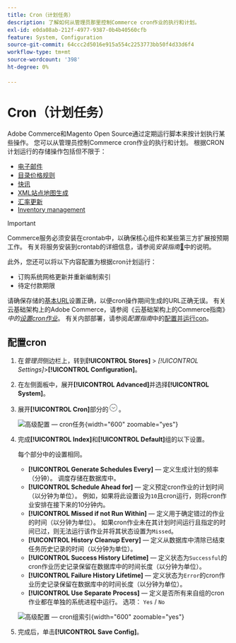 ```yaml
---
title: Cron（计划任务）
description: 了解如何从管理员那里控制Commerce cron作业的执行和计划。
exl-id: e0da08ab-212f-4977-9387-0b4b40560cfb
feature: System, Configuration
source-git-commit: 64ccc2d5016e915a554c2253773bb50f4d33d6f4
workflow-type: tm+mt
source-wordcount: '398'
ht-degree: 0%

---
```


# Cron（计划任务）

Adobe Commerce和Magento Open Source通过定期运行脚本来按计划执行某些操作。 您可以从管理员控制Commerce cron作业的执行和计划。 根据CRON计划运行的存储操作包括但不限于：

- [电子邮件](email-communications.md)
- [目录价格规则](../merchandising-promotions/price-rules-catalog.md)
- [快讯](../merchandising-promotions/newsletters.md)
- [XML站点地图生成](../merchandising-promotions/sitemap-xml.md)
- [汇率更新](../stores-purchase/currency-update.md)
- [Inventory management](../inventory-management/introduction.md)

>[!IMPORTANT]
>
>Commerce服务必须安装在crontab中，以确保核心组件和某些第三方扩展按预期工作。 有关将服务安装到crontab的详细信息，请参阅&#x200B;_安装指南_[&#128279;](https://experienceleague.adobe.com/docs/commerce-operations/installation-guide/next-steps/configuration.html)中的说明。

此外，您还可以将以下内容配置为根据cron计划运行：

- 订购系统网格更新并重新编制索引
- 待定付款期限

请确保存储的[基本URL](../stores-purchase/store-urls.md)设置正确，以便cron操作期间生成的URL正确无误。 有关云基础架构上的Adobe Commerce，请参阅《云基础架构上的Commerce指南》_中的[设置cron作业](https://experienceleague.adobe.com/docs/commerce-cloud-service/user-guide/configure/app/properties/crons-property.html)_。 有关内部部署，请参阅&#x200B;_配置指南_&#x200B;中的[配置并运行con](https://experienceleague.adobe.com/docs/commerce-operations/configuration-guide/cli/configure-cron-jobs.html)。

## 配置cron

1. 在&#x200B;_管理员_&#x200B;侧边栏上，转到&#x200B;**[!UICONTROL Stores]** > _[!UICONTROL Settings]_>**[!UICONTROL Configuration]**。

1. 在左侧面板中，展开&#x200B;**[!UICONTROL Advanced]**&#x200B;并选择&#x200B;**[!UICONTROL System]**。

1. 展开&#x200B;**[!UICONTROL Cron]**&#x200B;部分的![扩展选择器](../assets/icon-display-expand.png)。

   ![高级配置 — cron任务](../configuration-reference/advanced/assets/system-cron.png){width="600" zoomable="yes"}

1. 完成&#x200B;**[!UICONTROL Index]**&#x200B;和&#x200B;**[!UICONTROL Default]**&#x200B;组的以下设置。

   每个部分中的设置相同。

   - **[!UICONTROL Generate Schedules Every]** — 定义生成计划的频率（分钟）。 调度存储在数据库中。
   - **[!UICONTROL Schedule Ahead for]** — 定义预定cron作业的计划时间（以分钟为单位）。 例如，如果将此设置设为`10`且cron运行，则将cron作业安排在接下来的10分钟内。
   - **[!UICONTROL Missed if not Run Within]** — 定义用于确定错过的作业的时间（以分钟为单位）。 如果cron作业未在其计划时间运行且指定的时间已过，则无法运行该作业并将其状态设置为`Missed`。
   - **[!UICONTROL History Cleanup Every]** — 定义从数据库中清除已结束任务历史记录的时间（以分钟为单位）。
   - **[!UICONTROL Success History Lifetime]** — 定义状态为`Successful`的cron作业历史记录保留在数据库中的时间长度（以分钟为单位）。
   - **[!UICONTROL Failure History Lifetime]** — 定义状态为`Error`的cron作业历史记录保留在数据库中的时间长度（以分钟为单位）。
   - **[!UICONTROL Use Separate Process]** — 定义是否所有来自组的cron作业都在单独的系统进程中运行。 选项： `Yes` / `No`

   ![高级配置 — cron组索引](../configuration-reference/advanced/assets/system-cron-group-index.png){width="600" zoomable="yes"}

1. 完成后，单击&#x200B;**[!UICONTROL Save Config]**。

